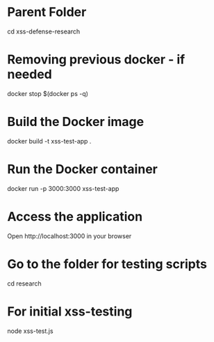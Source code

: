 # Parent Folder
cd xss-defense-research 

# Removing previous docker - if needed
docker stop $(docker ps -q)

# Build the Docker image
docker build -t xss-test-app .

# Run the Docker container
docker run -p 3000:3000 xss-test-app

# Access the application
Open http://localhost:3000 in your browser

# Go to the folder for testing scripts
cd research 

# For initial xss-testing
node xss-test.js



